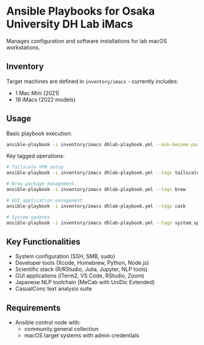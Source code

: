 # Ansible Playbooks for Osaka University DH Lab iMacs

Manages configuration and software installations for lab macOS workstations.

## Inventory

Target machines are defined in `inventory/imacs` - currently includes:
- 1 Mac Mini (2021)
- 18 iMacs (2022 models)

## Usage

Basic playbook execution:
```bash
ansible-playbook -i inventory/imacs dhlab-playbook.yml --ask-become-pass
```

Key tagged operations:
```bash
# Tailscale VPN setup
ansible-playbook -i inventory/imacs dhlab-playbook.yml --tags tailscale

# Brew package management
ansible-playbook -i inventory/imacs dhlab-playbook.yml --tags brew

# GUI application management
ansible-playbook -i inventory/imacs dhlab-playbook.yml --tags cask

# System updates
ansible-playbook -i inventory/imacs dhlab-playbook.yml --tags system_update
```

## Key Functionalities
- System configuration (SSH, SMB, sudo)
- Developer tools (Xcode, Homebrew, Python, Node.js)
- Scientific stack (R/RStudio, Julia, Jupyter, NLP tools)
- GUI applications (iTerm2, VS Code, RStudio, Zoom)
- Japanese NLP toolchain (MeCab with UniDic Extended)
- CasualConc text analysis suite

## Requirements
- Ansible control node with:
  - community.general collection
  - macOS target systems with admin credentials
